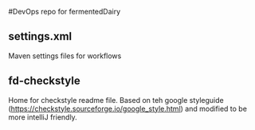 #DevOps repo for fermentedDairy
## settings.xml
Maven settings files for workflows
## fd-checkstyle
Home for checkstyle readme file. Based on teh google styleguide (https://checkstyle.sourceforge.io/google_style.html) and modified to be more intelliJ friendly.
